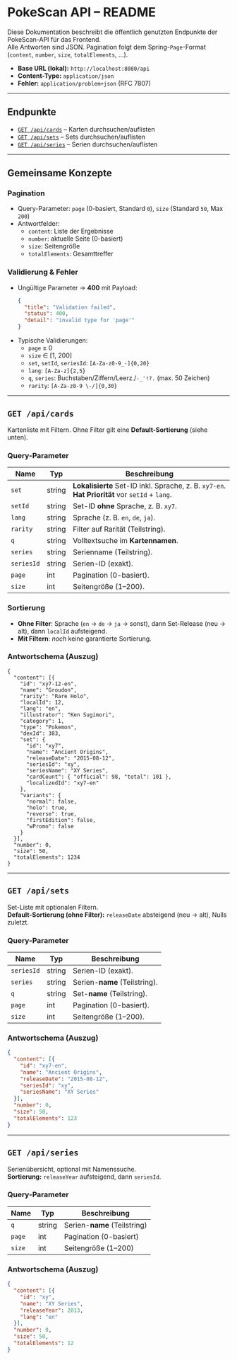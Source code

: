 # PokeScan API – README

Diese Dokumentation beschreibt die öffentlich genutzten Endpunkte der PokeScan-API für das Frontend.  
Alle Antworten sind JSON. Pagination folgt dem Spring-`Page`-Format (`content`, `number`, `size`, `totalElements`, …).

- **Base URL (lokal):** `http://localhost:8080/api`
- **Content-Type:** `application/json`
- **Fehler:** `application/problem+json` (RFC 7807)

---

## Endpunkte

- [`GET /api/cards`](#get-apicards) – Karten durchsuchen/auflisten
- [`GET /api/sets`](#get-apisets) – Sets durchsuchen/auflisten
- [`GET /api/series`](#get-apiseries) – Serien durchsuchen/auflisten

---

## Gemeinsame Konzepte

### Pagination
- Query-Parameter: `page` (0-basiert, Standard `0`), `size` (Standard `50`, Max `200`)
- Antwortfelder:
    - `content`: Liste der Ergebnisse
    - `number`: aktuelle Seite (0-basiert)
    - `size`: Seitengröße
    - `totalElements`: Gesamttreffer

### Validierung & Fehler
- Ungültige Parameter → **400** mit Payload:
  ```json
  {
    "title": "Validation failed",
    "status": 400,
    "detail": "invalid type for 'page'"
  }
  ```
- Typische Validierungen:
    - `page` ≥ 0
    - `size` ∈ [1, 200]
    - `set`, `setId`, `seriesId`: `[A-Za-z0-9_-]{0,20}`
    - `lang`: `[A-Za-z]{2,5}`
    - `q`, `series`: Buchstaben/Ziffern/Leerz./`-_'!?.` (max. 50 Zeichen)
    - `rarity`: `[A-Za-z0-9 \-/]{0,30}`

---

## `GET /api/cards`

Kartenliste mit Filtern. Ohne Filter gilt eine **Default-Sortierung** (siehe unten).

### Query-Parameter

| Name       | Typ     | Beschreibung |
|------------|---------|--------------|
| `set`      | string  | **Lokalisierte** Set-ID inkl. Sprache, z. B. `xy7-en`. **Hat Priorität** vor `setId` + `lang`. |
| `setId`    | string  | Set-ID **ohne** Sprache, z. B. `xy7`. |
| `lang`     | string  | Sprache (z. B. `en`, `de`, `ja`). |
| `rarity`   | string  | Filter auf Rarität (Teilstring). |
| `q`        | string  | Volltextsuche im **Kartennamen**. |
| `series`   | string  | Serienname (Teilstring). |
| `seriesId` | string  | Serien-ID (exakt). |
| `page`     | int     | Pagination (0-basiert). |
| `size`     | int     | Seitengröße (1–200). |

### Sortierung
- **Ohne Filter**: Sprache (`en` → `de` → `ja` → sonst), dann Set-Release (neu → alt), dann `localId` aufsteigend.
- **Mit Filtern**: *noch* keine garantierte Sortierung.

### Antwortschema (Auszug)

```jsonc
{
  "content": [{
    "id": "xy7-12-en",
    "name": "Groudon",
    "rarity": "Rare Holo",
    "localId": 12,
    "lang": "en",
    "illustrator": "Ken Sugimori",
    "category": 1,
    "type": "Pokemon",
    "dexId": 383,
    "set": {
      "id": "xy7",
      "name": "Ancient Origins",
      "releaseDate": "2015-08-12",
      "seriesId": "xy",
      "seriesName": "XY Series",
      "cardCount": { "official": 98, "total": 101 },
      "localizedId": "xy7-en"
    },
    "variants": {
      "normal": false,
      "holo": true,
      "reverse": true,
      "firstEdition": false,
      "wPromo": false
    }
  }],
  "number": 0,
  "size": 50,
  "totalElements": 1234
}
```

---

## `GET /api/sets`

Set-Liste mit optionalen Filtern.  
**Default-Sortierung (ohne Filter):** `releaseDate` absteigend (neu → alt), Nulls zuletzt.

### Query-Parameter

| Name       | Typ     | Beschreibung                          |
|------------|---------|---------------------------------------|
| `seriesId` | string  | Serien-ID (exakt).                    |
| `series`   | string  | Serien-**name** (Teilstring).         |
| `q`        | string  | Set-**name** (Teilstring).            |
| `page`     | int     | Pagination (0-basiert).               |
| `size`     | int     | Seitengröße (1–200).                  |

### Antwortschema (Auszug)

```json
{
  "content": [{
    "id": "xy7-en",
    "name": "Ancient Origins",
    "releaseDate": "2015-08-12",
    "seriesId": "xy",
    "seriesName": "XY Series"
  }],
  "number": 0,
  "size": 50,
  "totalElements": 123
}
```

---

## `GET /api/series`

Serienübersicht, optional mit Namenssuche.  
**Sortierung:** `releaseYear` aufsteigend, dann `seriesId`.

### Query-Parameter

| Name | Typ    | Beschreibung               |
|------|--------|----------------------------|
| `q`  | string | Serien-**name** (Teilstring) |
| `page` | int  | Pagination (0-basiert)     |
| `size` | int  | Seitengröße (1–200)        |

### Antwortschema (Auszug)

```json
{
  "content": [{
    "id": "xy",
    "name": "XY Series",
    "releaseYear": 2013,
    "lang": "en"
  }],
  "number": 0,
  "size": 50,
  "totalElements": 12
}
```
